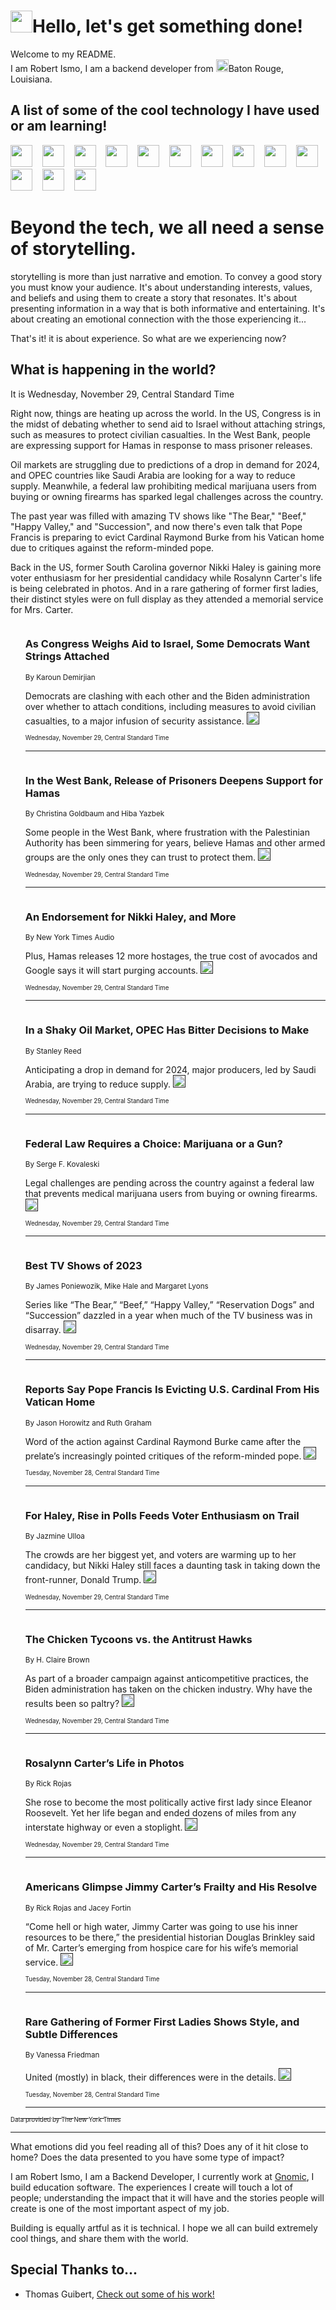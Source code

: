 <h1><img src="https://emojis.slackmojis.com/emojis/images/1643514375/3493/hot-coffee.gif?1643514375" width="35"/>Hello, let's get something done!</h1>

<p>Welcome to my README.<br/>
I am Robert Ismo, I am a backend developer from <img src="https://emojis.slackmojis.com/emojis/images/1638395689/50435/moulin_rouge.png?1638395689" width="20"/>Baton Rouge, Louisiana.</p>
<h2>A list of some of the cool technology I have used or am learning!</h2>
<p>
<img src="https://emojis.slackmojis.com/emojis/images/1643516091/21142/meow_bongotap.gif?1643516091" width="35" alt="">
<img src="https://img.shields.io/badge/Favorite%20Frontend%20Framework-SvelteKit-f83903" alt="">
<img src="https://img.shields.io/badge/Second%20Favorite-Vue-40b581" alt="">
<img src="https://img.shields.io/badge/Most%20Used%20Runtime-Nodejs-78b061" alt="">
<img src="https://emojis.slackmojis.com/emojis/images/1643517416/34482/fire.gif?1643517416" width="35" alt="">
<img src="https://img.shields.io/badge/Javascript%20But%20Better-Typescript-0078ca" alt="">
<img src="https://img.shields.io/badge/Favorite%20Language-Elixir-3e244d" alt="">
<img src="https://img.shields.io/badge/Containerize%20Everything-Docker-6ac9ef" alt="">
<img src="https://emojis.slackmojis.com/emojis/images/1643514596/5999/meow_party.gif?1643514596" width="35" alt="">
<img src="https://img.shields.io/badge/API%20Love%20Language-Graphql-de32a5" alt="">
<img src="https://img.shields.io/badge/Our%20Favorite%20Version%20Controller-Git-e94f33" alt="">
<img src="https://img.shields.io/badge/Favorite%20Database-Redis-d42d1d" alt="">
<img src="https://emojis.slackmojis.com/emojis/images/1643514559/5584/deployparrot.gif?1643514559" width="35" alt="">
<img src="https://img.shields.io/badge/Container%20Interstate-RabbitMQ-f66200" alt="">
<img src="https://img.shields.io/badge/Gotta%20Learn-Kubernetes-316adf" alt="">
<img src="https://img.shields.io/badge/Really%20Mature%20Now-WASM-654fef" alt="">
<img src="https://emojis.slackmojis.com/emojis/images/1666642497/61942/dance_vibe.gif?1666642497" width="35" alt="">
<img src="https://img.shields.io/badge/For%20My%20M1-ARM64-657d96" alt="">
<img src="https://img.shields.io/badge/Loving%20This%20So%20Much-TailwindCSS-17bcb5" alt="">
<img src="https://img.shields.io/badge/Cool%20Build%20Tool-Vite-f9cb24" alt="">
<img src="https://emojis.slackmojis.com/emojis/images/1669231376/62819/working-on-it.gif?1669231376" width="35" alt="">
<img src="https://img.shields.io/badge/Fun%20and%20Easy%20Database-MongoDB-5f8c49" alt="">
<img src="https://img.shields.io/badge/JS%20Life%20Support-NPM-c73737" alt="">
<img src="https://img.shields.io/badge/I%20Liked%20It-DynamoDB-0073b9" alt="">
<img src="https://emojis.slackmojis.com/emojis/images/1643514045/46/question.gif?1643514045" width="35" alt="">
<img src="https://img.shields.io/badge/cool-React-60d6f9" alt="">
<img src="https://img.shields.io/badge/Future%20Big%20Project-Lambda-f37e00" alt="">
<img src="https://img.shields.io/badge/NPM%20But%20Better-PNPM-f1aa07" alt="">
<img src="https://emojis.slackmojis.com/emojis/images/1643514943/9662/fbwow.gif?1643514943" width="35" alt="">
<img src="https://img.shields.io/badge/First%20Language-C-662079" alt="">
<img src="https://img.shields.io/badge/Where%20I%20Deploy%20Frontend-Vercel-000000" alt="">
<img src="https://img.shields.io/badge/Who%20Does%20not%20Want%20an%20App-Swift-f9492a" alt="">
<img src="https://emojis.slackmojis.com/emojis/images/1643514058/151/javascript.png?1643514058" width="35" alt="">
<img src="https://img.shields.io/badge/cool-Python-fbd542" alt="">
<img src="https://img.shields.io/badge/Favorite%20Something-Stripe-656cdc" alt="">
<img src="https://img.shields.io/badge/Of%20Course-HTML5-ed6327" alt="">
<img src="https://emojis.slackmojis.com/emojis/images/1660415405/60731/bomb.gif?1660415405" width="35" alt="">
<img src="https://img.shields.io/badge/hate-CSS-2964ec" alt="">
<img src="https://img.shields.io/badge/Learning-CircleCI-141215" alt="">
<img src="https://img.shields.io/badge/Learning-Rust-fbbb3b" alt="">
<img src="https://emojis.slackmojis.com/emojis/images/1660415397/60712/writing-hand.gif?1660415397" width="35" alt="">
<img src="https://img.shields.io/badge/Dev%20Browser%20of%20Choice-Firefox-cc4e26" alt="">
<img src="https://img.shields.io/badge/Recoverying%20From%20Windows-UNIX-1781e3" alt="">
<img src="https://img.shields.io/badge/LOVE-LogSeq-90c1c2" alt="">
<img src="https://emojis.slackmojis.com/emojis/images/1643514066/223/kirby.gif?1643514066" width="35" alt="">
<img src="https://img.shields.io/badge/Daily%20Driver-MacOS-e6e6e8" alt="">
<img src="https://img.shields.io/badge/Git%20Server-Github-000000" alt="">
<img src="https://img.shields.io/badge/enjoyable-EC2-f17428" alt="">
<img src="https://emojis.slackmojis.com/emojis/images/1643514239/2069/excited.gif?1643514239" width="35" alt="">
</p>
<h1>Beyond the tech, we all need a sense of storytelling.</h1>
<p>storytelling is more than just narrative and emotion. To convey a good story you must know your audience. It's about understanding interests, values, and beliefs and using them to create a story that resonates. It's about presenting information in a way that is both informative and entertaining. It's about creating an emotional connection with the those experiencing it...</p>
<p>That's it! it is about experience. So what are we experiencing now?</p>
<h2>What is happening in the world?</h2>
<p>It is Wednesday, November 29, Central Standard Time</p>
<p>
Right now, things are heating up across the world. In the US, Congress is in the midst of debating whether to send aid to Israel without attaching strings, such as measures to protect civilian casualties. In the West Bank, people are expressing support for Hamas in response to mass prisoner releases. 

Oil markets are struggling due to predictions of a drop in demand for 2024, and OPEC countries like Saudi Arabia are looking for a way to reduce supply. Meanwhile, a federal law prohibiting medical marijuana users from buying or owning firearms has sparked legal challenges across the country. 

The past year was filled with amazing TV shows like &quot;The Bear,&quot; &quot;Beef,&quot; &quot;Happy Valley,&quot; and &quot;Succession&quot;, and now there&#39;s even talk that Pope Francis is preparing to evict Cardinal Raymond Burke from his Vatican home due to critiques against the reform-minded pope. 

Back in the US, former South Carolina governor Nikki Haley is gaining more voter enthusiasm for her presidential candidacy while Rosalynn Carter&#39;s life is being celebrated in photos. And in a rare gathering of former first ladies, their distinct styles were on full display as they attended a memorial service for Mrs. Carter. </p>
<ol>
<img src="https://img.shields.io/badge/-us-blue" alt="">
<h3>As Congress Weighs Aid to Israel, Some Democrats Want Strings Attached</h3>
<sub>By Karoun Demirjian</sub>
<p>Democrats are clashing with each other and the Biden administration over whether to attach conditions, including measures to avoid civilian casualties, to a major infusion of security assistance.  <a href=""><img src="https://developer.nytimes.com/files/poweredby_nytimes_30b.png?v=1583354208352" height="20"></a></p>
<sub><sub>Wednesday, November 29, Central Standard Time</sub></sub>
<hr/>
<img src="https://img.shields.io/badge/-world-blue" alt="">
<h3>In the West Bank, Release of Prisoners Deepens Support for Hamas</h3>
<sub>By Christina Goldbaum and Hiba Yazbek</sub>
<p>Some people in the West Bank, where frustration with the Palestinian Authority has been simmering for years, believe Hamas and other armed groups are the only ones they can trust to protect them.  <a href=""><img src="https://developer.nytimes.com/files/poweredby_nytimes_30b.png?v=1583354208352" height="20"></a></p>
<sub><sub>Wednesday, November 29, Central Standard Time</sub></sub>
<hr/>
<img src="https://img.shields.io/badge/-us-blue" alt="">
<h3>An Endorsement for Nikki Haley, and More</h3>
<sub>By New York Times Audio</sub>
<p>Plus, Hamas releases 12 more hostages, the true cost of avocados and Google says it will start purging accounts.  <a href=""><img src="https://developer.nytimes.com/files/poweredby_nytimes_30b.png?v=1583354208352" height="20"></a></p>
<sub><sub>Wednesday, November 29, Central Standard Time</sub></sub>
<hr/>
<img src="https://img.shields.io/badge/-business-blue" alt="">
<h3>In a Shaky Oil Market, OPEC Has Bitter Decisions to Make</h3>
<sub>By Stanley Reed</sub>
<p>Anticipating a drop in demand for 2024, major producers, led by Saudi Arabia, are trying to reduce supply.  <a href=""><img src="https://developer.nytimes.com/files/poweredby_nytimes_30b.png?v=1583354208352" height="20"></a></p>
<sub><sub>Wednesday, November 29, Central Standard Time</sub></sub>
<hr/>
<img src="https://img.shields.io/badge/-us-blue" alt="">
<h3>Federal Law Requires a Choice: Marijuana or a Gun?</h3>
<sub>By Serge F. Kovaleski</sub>
<p>Legal challenges are pending across the country against a federal law that prevents medical marijuana users from buying or owning firearms.  <a href=""><img src="https://developer.nytimes.com/files/poweredby_nytimes_30b.png?v=1583354208352" height="20"></a></p>
<sub><sub>Wednesday, November 29, Central Standard Time</sub></sub>
<hr/>
<img src="https://img.shields.io/badge/-arts-blue" alt="">
<h3>Best TV Shows of 2023</h3>
<sub>By James Poniewozik, Mike Hale and Margaret Lyons</sub>
<p>Series like “The Bear,” “Beef,” “Happy Valley,” “Reservation Dogs” and “Succession” dazzled in a year when much of the TV business was in disarray.  <a href=""><img src="https://developer.nytimes.com/files/poweredby_nytimes_30b.png?v=1583354208352" height="20"></a></p>
<sub><sub>Wednesday, November 29, Central Standard Time</sub></sub>
<hr/>
<img src="https://img.shields.io/badge/-world-blue" alt="">
<h3>Reports Say Pope Francis Is Evicting U.S. Cardinal From His Vatican Home</h3>
<sub>By Jason Horowitz and Ruth Graham</sub>
<p>Word of the action against Cardinal Raymond Burke came after the prelate’s increasingly pointed critiques of the reform-minded pope.  <a href=""><img src="https://developer.nytimes.com/files/poweredby_nytimes_30b.png?v=1583354208352" height="20"></a></p>
<sub><sub>Tuesday, November 28, Central Standard Time</sub></sub>
<hr/>
<img src="https://img.shields.io/badge/-us-blue" alt="">
<h3>For Haley, Rise in Polls Feeds Voter Enthusiasm on Trail</h3>
<sub>By Jazmine Ulloa</sub>
<p>The crowds are her biggest yet, and voters are warming up to her candidacy, but Nikki Haley still faces a daunting task in taking down the front-runner, Donald Trump.  <a href=""><img src="https://developer.nytimes.com/files/poweredby_nytimes_30b.png?v=1583354208352" height="20"></a></p>
<sub><sub>Wednesday, November 29, Central Standard Time</sub></sub>
<hr/>
<img src="https://img.shields.io/badge/-magazine-blue" alt="">
<h3>The Chicken Tycoons vs. the Antitrust Hawks</h3>
<sub>By H. Claire Brown</sub>
<p>As part of a broader campaign against anticompetitive practices, the Biden administration has taken on the chicken industry. Why have the results been so paltry?  <a href=""><img src="https://developer.nytimes.com/files/poweredby_nytimes_30b.png?v=1583354208352" height="20"></a></p>
<sub><sub>Wednesday, November 29, Central Standard Time</sub></sub>
<hr/>
<img src="https://img.shields.io/badge/-us-blue" alt="">
<h3>Rosalynn Carter’s Life in Photos</h3>
<sub>By Rick Rojas</sub>
<p>She rose to become the most politically active first lady since Eleanor Roosevelt. Yet her life began and ended dozens of miles from any interstate highway or even a stoplight.  <a href=""><img src="https://developer.nytimes.com/files/poweredby_nytimes_30b.png?v=1583354208352" height="20"></a></p>
<sub><sub>Wednesday, November 29, Central Standard Time</sub></sub>
<hr/>
<img src="https://img.shields.io/badge/-us-blue" alt="">
<h3>Americans Glimpse Jimmy Carter’s Frailty and His Resolve</h3>
<sub>By Rick Rojas and Jacey Fortin</sub>
<p>“Come hell or high water, Jimmy Carter was going to use his inner resources to be there,” the presidential historian Douglas Brinkley said of Mr. Carter’s emerging from hospice care for his wife’s memorial service.  <a href=""><img src="https://developer.nytimes.com/files/poweredby_nytimes_30b.png?v=1583354208352" height="20"></a></p>
<sub><sub>Tuesday, November 28, Central Standard Time</sub></sub>
<hr/>
<img src="https://img.shields.io/badge/-style-blue" alt="">
<h3>Rare Gathering of Former First Ladies Shows Style, and Subtle Differences</h3>
<sub>By Vanessa Friedman</sub>
<p>United (mostly) in black, their differences were in the details.  <a href=""><img src="https://developer.nytimes.com/files/poweredby_nytimes_30b.png?v=1583354208352" height="20"></a></p>
<sub><sub>Tuesday, November 28, Central Standard Time</sub></sub>
<hr/>
</ol>
<a href="https://developer.nytimes.com"><sub><sub>Data provided by The New York Times</sub></sub></a>
<hr/>
<p>What emotions did you feel reading all of this? Does any of it hit close to home? Does the data presented to you have some type of impact?</p>
<p>I am Robert Ismo, I am a Backend Developer, I currently work at <a href="https://gnomic.education/">Gnomic</a>, I build education software. The experiences I create will touch a lot of people; understanding the impact that it will have and the stories people will create is one of the most important aspect of my job.</p>
<p>Building is equally artful as it is technical. I hope we all can build extremely cool things, and share them with the world.</p>
<h2>Special Thanks to...</h2>
<ul>
<li>Thomas Guibert, <a href="https://github.com/thmsgbrt/thmsgbrt">Check out some of his work!</a></li>
</ul>